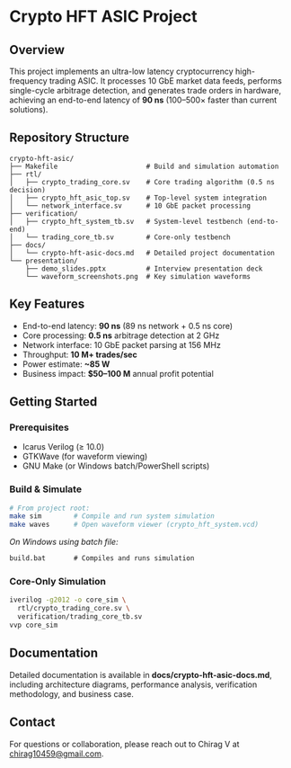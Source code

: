 # Crypto HFT ASIC Project

## Overview  
This project implements an ultra-low latency cryptocurrency high-frequency trading ASIC. It processes 10 GbE market data feeds, performs single-cycle arbitrage detection, and generates trade orders in hardware, achieving an end-to-end latency of **90 ns** (100–500× faster than current solutions).

## Repository Structure  
```
crypto-hft-asic/
├── Makefile                      # Build and simulation automation
├── rtl/
│   ├── crypto_trading_core.sv    # Core trading algorithm (0.5 ns decision)
│   ├── crypto_hft_asic_top.sv    # Top-level system integration
│   └── network_interface.sv      # 10 GbE packet processing
├── verification/
│   ├── crypto_hft_system_tb.sv   # System-level testbench (end-to-end)
│   └── trading_core_tb.sv        # Core-only testbench
├── docs/
│   └── crypto-hft-asic-docs.md   # Detailed project documentation
└── presentation/
    ├── demo_slides.pptx          # Interview presentation deck
    └── waveform_screenshots.png  # Key simulation waveforms
```

## Key Features  
- End-to-end latency: **90 ns** (89 ns network + 0.5 ns core)  
- Core processing: **0.5 ns** arbitrage detection at 2 GHz  
- Network interface: 10 GbE packet parsing at 156 MHz  
- Throughput: **10 M+ trades/sec**  
- Power estimate: **~85 W**  
- Business impact: **$50–100 M** annual profit potential

## Getting Started

### Prerequisites  
- Icarus Verilog (≥ 10.0)  
- GTKWave (for waveform viewing)  
- GNU Make (or Windows batch/PowerShell scripts)

### Build & Simulate  
```bash
# From project root:
make sim        # Compile and run system simulation
make waves      # Open waveform viewer (crypto_hft_system.vcd)
```
_On Windows using batch file:_  
```cmd
build.bat       # Compiles and runs simulation
```

### Core-Only Simulation  
```bash
iverilog -g2012 -o core_sim \
  rtl/crypto_trading_core.sv \
  verification/trading_core_tb.sv
vvp core_sim
```

## Documentation  
Detailed documentation is available in **docs/crypto-hft-asic-docs.md**, including architecture diagrams, performance analysis, verification methodology, and business case.

## Contact  
For questions or collaboration, please reach out to Chirag V at chirag10459@gmail.com.
